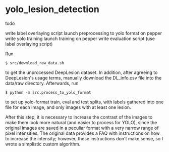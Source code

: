 # yolo_lesion_detection

todo

write label overlaying script
launch preprocessing to yolo format on pepper
write yolo training 
launch training on pepper
write evaluation script (use label overlaying script)

Run

`$ src/download_raw_data.sh`

to get the unprocessed DeepLesion dataset. In addition, after agreeing to DeepLesion's usage
terms, manually download the DL_info.csv file into the data/raw directory. Afterwards, run

`$ python -m src.process_to_yolo_format`

to set up yolo-format train, eval and test splits, with labels gathered into one file for each
image, and only images with at least one lesion.

After this step, it is necessary to increase
the contrast of the images to make them look more natural (and easier to process for YOLO),
since the original images are saved in a peculiar format with a very narrow range of pixel
intensities. The original data provides a FAQ with instructions on how to increase the intensity;
however, these instructions don't make sense, so I wrote a simplistic custom algorithm.